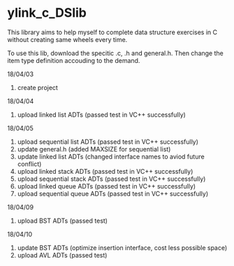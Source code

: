 # ylink_c_DSlib
This library aims to help myself to complete data structure exercises in C without creating same wheels every time.

To use this lib, download the specitic .c, .h and general.h. Then change the item type definition accouding to the demand.

18/04/03  
1. create project

18/04/04
1. upload linked list ADTs (passed test in VC++ successfully)

18/04/05
1. upload sequential list ADTs (passed test in VC++ successfully)
2. update general.h (added MAXSIZE for sequential list)
3. update linked list ADTs (changed interface names to aviod future conflict)
4. upload linked stack ADTs (passed test in VC++ successfully)
5. upload sequential stack ADTs (passed test in VC++ successfully)
6. upload linked queue ADTs (passed test in VC++ successfully)
7. upload sequential queue ADTs (passed test in VC++ successfully)

18/04/09
1. upload BST ADTs (passed test)

18/04/10
1. update BST ADTs (optimize insertion interface, cost less possible space)
2. upload AVL ADTs (passed test)
